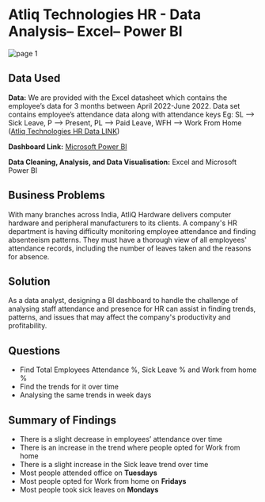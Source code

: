 # Atliq Technologies HR - Data Analysis– Excel– Power BI

![page 1](https://github.com/Amlanjyotilaha/portfolio_projects/assets/103643953/36a2aa70-d17a-4a0c-bf1b-443ff22e1f4a)

## Data Used

**Data:** We are provided with the Excel datasheet which contains the employee’s data for 3 months between April 2022-June 2022. Data set contains employee’s attendance data along with attendance keys Eg: SL --> Sick Leave, P --> Present, PL --> Paid Leave, WFH --> Work From Home
([Atliq Technologies HR Data LINK](https://codebasics.io/resources/resume-project-data-analytics))

**Dashboard Link:** [Microsoft Power BI]( https://app.powerbi.com/view?r=eyJrIjoiNmE5MWNjMTItODE4NC00ZWEyLTk5NWQtNmM1OWQ3NTgwZTg4IiwidCI6ImRmODY3OWNkLWE4MGUtNDVkOC05OWFjLWM4M2VkN2ZmOTVhMCJ9)

**Data Cleaning, Analysis, and Data Visualisation:** Excel and Microsoft Power BI 

## Business Problems

With many branches across India, AtliQ Hardware delivers computer hardware and peripheral manufacturers to its clients. A company's HR department is having difficulty monitoring employee attendance and finding absenteeism patterns. They must have a thorough view of all employees' attendance records, including the number of leaves taken and the reasons for absence.

## Solution

As a data analyst, designing a BI dashboard to handle the challenge of analysing staff attendance and presence for HR can assist in finding trends, patterns, and issues that may affect the company's productivity and profitability.

## Questions

*	Find Total Employees Attendance %, Sick Leave % and Work from home %
*	Find the trends for it over time
*	Analysing the same trends in week days

## Summary of Findings

*	There is a slight decrease in employees’ attendance over time
*	There is an increase in the trend where people opted for Work from home
*	There is a slight increase in the Sick leave trend over time
*	Most people attended office on **Tuesdays**
*	Most people opted for Work from home on **Fridays**
*	Most people took sick leaves on **Mondays**

